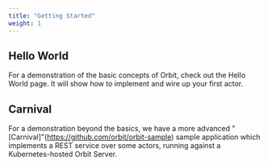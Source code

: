 ```yaml
---
title: "Getting Started"
weight: 1
---
```


## Hello World

For a demonstration of the basic concepts of Orbit, check out the Hello World page. It will show how to implement and wire up your first actor.

## Carnival

For a demonstration beyond the basics, we have a more advanced "[Carnival]"(https://github.com/orbit/orbit-sample) sample application which implements a REST service over some actors, running against a Kubernetes-hosted Orbit Server.

